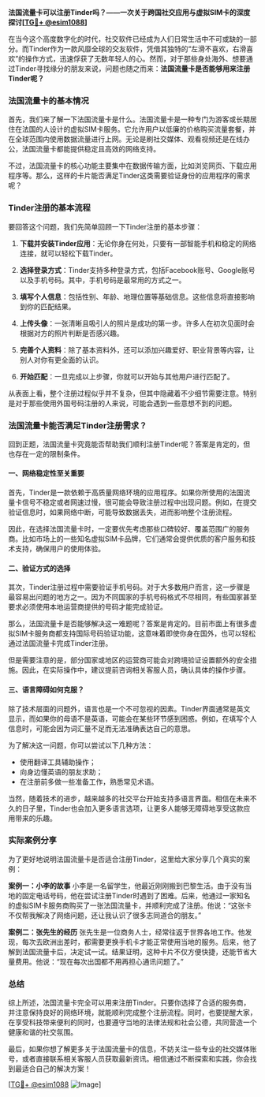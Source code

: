 **法国流量卡可以注册Tinder吗？——一次关于跨国社交应用与虚拟SIM卡的深度探讨[[TG💪+ @esim1088](https://t.me/s/esim1088)]**

在当今这个高度数字化的时代，社交软件已经成为人们日常生活中不可或缺的一部分。而Tinder作为一款风靡全球的交友软件，凭借其独特的“左滑不喜欢，右滑喜欢”的操作方式，迅速俘获了无数年轻人的心。然而，对于那些身处海外、想要通过Tinder寻找缘分的朋友来说，问题也随之而来：**法国流量卡是否能够用来注册Tinder呢？**

### 法国流量卡的基本情况

首先，我们来了解一下法国流量卡是什么。法国流量卡是一种专门为游客或长期居住在法国的人设计的虚拟SIM卡服务。它允许用户以低廉的价格购买流量套餐，并在全球范围内使用数据流量进行上网。无论是刷社交媒体、观看视频还是在线办公，法国流量卡都能提供稳定且高效的网络支持。

不过，法国流量卡的核心功能主要集中在数据传输方面，比如浏览网页、下载应用程序等。那么，这样的卡片能否满足Tinder这类需要验证身份的应用程序的需求呢？

### Tinder注册的基本流程

要回答这个问题，我们先简单回顾一下Tinder注册的基本步骤：

1. **下载并安装Tinder应用**：无论你身在何处，只要有一部智能手机和稳定的网络连接，就可以轻松下载Tinder。
   
2. **选择登录方式**：Tinder支持多种登录方式，包括Facebook账号、Google账号以及手机号码。其中，手机号码是最常用的方式之一。

3. **填写个人信息**：包括性别、年龄、地理位置等基础信息。这些信息将直接影响到你的匹配结果。

4. **上传头像**：一张清晰且吸引人的照片是成功的第一步。许多人在初次见面时会根据对方的照片判断是否感兴趣。

5. **完善个人资料**：除了基本资料外，还可以添加兴趣爱好、职业背景等内容，让别人对你有更全面的认识。

6. **开始匹配**：一旦完成以上步骤，你就可以开始与其他用户进行匹配了。

从表面上看，整个注册过程似乎并不复杂，但其中隐藏着不少细节需要注意。特别是对于那些使用外国号码注册的人来说，可能会遇到一些意想不到的问题。

### 法国流量卡能否满足Tinder注册需求？

回到正题，法国流量卡究竟能否帮助我们顺利注册Tinder呢？答案是肯定的，但也存在一定的限制条件。

#### 一、网络稳定性至关重要

首先，Tinder是一款依赖于高质量网络环境的应用程序。如果你所使用的法国流量卡信号不稳定或者网速过慢，很可能会导致注册过程中出现问题。例如，在提交验证信息时，如果网络中断，可能导致数据丢失，进而影响整个注册流程。

因此，在选择法国流量卡时，一定要优先考虑那些口碑较好、覆盖范围广的服务商。比如市场上的一些知名虚拟SIM卡品牌，它们通常会提供优质的客户服务和技术支持，确保用户的使用体验。

#### 二、验证方式的选择

其次，Tinder注册过程中需要验证手机号码。对于大多数用户而言，这一步骤是最容易出问题的地方之一。因为不同国家的手机号码格式不尽相同，有些国家甚至要求必须使用本地运营商提供的号码才能完成验证。

那么，法国流量卡是否能够解决这一难题呢？答案是肯定的。目前市面上有很多虚拟SIM卡服务商都支持国际号码验证功能，这意味着即使你身在国外，也可以轻松通过法国流量卡完成Tinder注册。

但是需要注意的是，部分国家或地区的运营商可能会对跨境验证设置额外的安全措施。因此，在实际操作中，建议提前咨询相关客服人员，确认具体的操作步骤。

#### 三、语言障碍如何克服？

除了技术层面的问题外，语言也是一个不可忽视的因素。Tinder界面通常是英文显示，而如果你的母语不是英语，可能会在某些环节感到困惑。例如，在填写个人信息时，可能会因为词汇量不足而无法准确表达自己的意思。

为了解决这一问题，你可以尝试以下几种方法：
- 使用翻译工具辅助操作；
- 向身边懂英语的朋友求助；
- 在注册前多做一些准备工作，熟悉常见术语。

当然，随着技术的进步，越来越多的社交平台开始支持多语言界面。相信在未来不久的日子里，Tinder也会加入更多语言选项，让更多人能够无障碍地享受这款应用带来的乐趣。

### 实际案例分享

为了更好地说明法国流量卡是否适合注册Tinder，这里给大家分享几个真实的案例：

**案例一：小李的故事**
小李是一名留学生，他最近刚刚搬到巴黎生活。由于没有当地的固定电话号码，他在尝试注册Tinder时遇到了困难。后来，他通过一家知名的虚拟SIM卡服务商购买了一张法国流量卡，并顺利完成了注册。他说：“这张卡不仅帮我解决了网络问题，还让我认识了很多志同道合的朋友。”

**案例二：张先生的经历**
张先生是一位商务人士，经常往返于世界各地工作。他发现，每次去欧洲出差时，都需要更换手机卡才能正常使用当地的服务。后来，他了解到法国流量卡后，决定试一试。结果证明，这种卡片不仅方便快捷，还能节省大量费用。他说：“现在每次出国都不用再担心通讯问题了。”

### 总结

综上所述，法国流量卡完全可以用来注册Tinder。只要你选择了合适的服务商，并注意保持良好的网络环境，就能顺利完成整个注册流程。同时，也要提醒大家，在享受科技带来便利的同时，也要遵守当地的法律法规和社会公德，共同营造一个健康和谐的社交氛围。

最后，如果你想了解更多关于法国流量卡的信息，不妨关注一些专业的社交媒体账号，或者直接联系相关客服人员获取最新资讯。相信通过不断探索和实践，你会找到最适合自己的解决方案！

[[TG💪+ @esim1088](https://t.me/s/esim1088) ![Image](https://i.postimg.cc/4NQfJmqS/Snipaste-2025-05-13-00-14-12.png)]